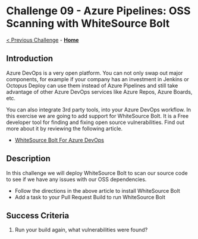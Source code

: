# Challenge 09 - Azure Pipelines: OSS Scanning with WhiteSource Bolt

[< Previous Challenge](./Challenge-08.md) - **[Home](../README.md)**

## Introduction

Azure DevOps is a very open platform. You can not only swap out major components, for example if your company has an investment in Jenkins or Octopus Deploy can use them instead of Azure Pipelines and still take advantage of other Azure DevOps services like Azure Repos, Azure Boards, etc.

You can also integrate 3rd party tools, into your Azure DevOps workflow. In this exercise we are going to add support for WhiteSource Bolt. It is a Free developer tool for finding and fixing open source vulnerabilities. Find out more about it by reviewing the following article.

- [WhiteSource Bolt For Azure DevOps](https://bolt.whitesourcesoftware.com/azure/)

## Description

In this challenge we will deploy WhiteSource Bolt to scan our source code to see if we have any issues with our OSS dependencies.

- Follow the directions in the above article to install WhiteSource Bolt
- Add a task to your Pull Request Build to run WhiteSource Bolt

## Success Criteria

1. Run your build again, what vulnerabilities were found?
